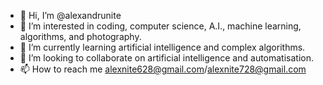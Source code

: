 - 👋 Hi, I’m @alexandrunite
- 👀 I’m interested in coding, computer science, A.I., machine learning, algorithms, and photography.
- 🌱 I’m currently learning artificial intelligence and complex algorithms.
- 💞️ I’m looking to collaborate on artificial intelligence and automatisation.
- 📫 How to reach me alexnite628@gmail.com/alexnite728@gmail.com

<!---
alexandrunite/alexandrunite is a ✨ special ✨ repository because its `README.md` (this file) appears on your GitHub profile.
You can click the Preview link to take a look at your changes.
--->
